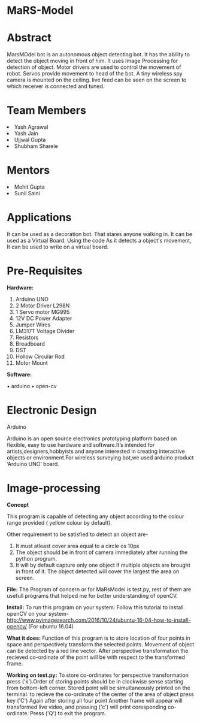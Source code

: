 # MaRS-Model
# Abstract

MarsMOdel bot is an autonomous object detecting bot. It has the ability to detect the object moving in front of him. It uses Image Processing for detection of object. Motor drivers are used to control the movement of robot. Servos provide movement to head of the bot. A tiny wireless spy camera is mounted on the ceiling. live feed can be seen on the screen to which receiver is connected and tuned. 

# Team Members

<li>Yash Agrawal</li>
<li>Yash Jain</li>
<li>Ujjwal Gupta</li>
<li>Shubham Sharele</li>

# Mentors

<li>Mohit Gupta</li>
<li>Sunil Saini</li>

# Applications

It can be used as a decoration bot. That stares anyone walking in.
It can be used as a Virtual Board. Using the code As it detects a object's movement, It can be used to write on a virtual board.

# Pre-Requisites
 
 <b>Hardware:</b>
<ol>
<li>Arduino UNO</li>
<li>2	Motor Driver L298N</li>
<li>1 Servo motor MG995</li>
<li>12V DC Power Adapter</li>
<li>Jumper Wires</li>
<li>LM317T Voltage Divider</li>
<li>Resistors</li>
<li>Breadboard</li>
<li>DST</li>
<li>Hollow Circular Rod</li>
<li>Motor Mount</li>
</ol>

 <b>Software:</b>
 
•	arduino
• open-cv

# Electronic Design

Arduino

Arduino is an open source electronics prototyping platform based on flexible, easy to use hardware and software.It’s intended for artists,designers,hobbyists and anyone interested in creating interactive objects or environment.For wireless surveying bot,we used arduino product ‘Arduino UNO’ board.



# Image-processing
<b>Concept</b>

This program is capable of detecting any object according to the colour range provided ( yellow colour by default).

Other requirement to be satisfied to detect an object are-
1. It must atleast cover area equal to a circle os 10px
2. The object should be in front of camera immediately after running the python program.
3. It will by default capture only one object if multiple objects are brought in front of it. The object detected will cover the largest the area on screen.

<b>File:</b>
The Program of concern or for MaRsModel is test.py, rest of them are usefull programs that helped me for better understanding of openCV.

<b>Install:</b>
To run this program on your system:
Follow this tutorial to install openCV on your system- http://www.pyimagesearch.com/2016/10/24/ubuntu-16-04-how-to-install-opencv/ (For ubuntu 16.04)

<b>What it does:</b>
Function of this program is to store location of four points in space and perspectively transform the selected points. Movement of object can be detected by a red line vector.
After perspective transformation the recieved co-ordinate of the point will be with respect to the transformed frame.

<b>Working on test.py:</b>
To store co-ordinates for perspective transformation press ('k').Order of storing points should be in clockwise sense starting from bottom-left corner. Stored point will be simultaneously printed on the terminal. to recieve the co-ordinate of the center of the area of object press key ('C')
Again after storing all four point Another frame will appear will transformed live video, and pressing ('c') will print coresponding co-ordinate.
Press ('Q') to exit the program.

